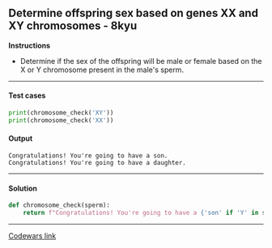 ## Determine offspring sex based on genes XX and XY chromosomes - 8kyu

**Instructions**

- Determine if the sex of the offspring will be male or female based on the X or Y chromosome present in the male's sperm.

---

#### Test cases

```python
print(chromosome_check('XY'))
print(chromosome_check('XX'))
```

#### Output

```
Congratulations! You're going to have a son.
Congratulations! You're going to have a daughter.
```

---

#### Solution

```python
def chromosome_check(sperm):
    return f"Congratulations! You're going to have a {'son' if 'Y' in sperm else 'daughter'}."
```

---

[Codewars link](https://www.codewars.com/kata/56530b444e831334c0000020)
